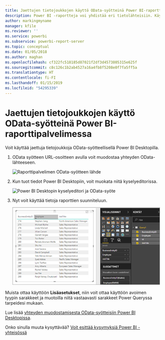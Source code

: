 ```yaml
---
title: Jaettujen tietojoukkojen käyttö OData-syötteinä Power BI-raporttipalvelimessa
description: Power BI -raportteja voi yhdistää eri tietolähteisiin. Käytettävissä on eri tietolähteitä riippuen siitä, miten tietoja käytetään.
author: markingmyname
manager: kfile
ms.reviewer: ''
ms.service: powerbi
ms.subservice: powerbi-report-server
ms.topic: conceptual
ms.date: 01/05/2018
ms.author: maghan
ms.openlocfilehash: cf322fc518185d87021f2df3d4573805315e625f
ms.sourcegitcommit: c8c126c1b2ab4527a16a4fb8f5208e0f7fa5ff5a
ms.translationtype: HT
ms.contentlocale: fi-FI
ms.lasthandoff: 01/15/2019
ms.locfileid: "54295339"
---
```

# <a name="accessing-shared-datasets-as-odata-feeds-in-power-bi-report-server"></a>Jaettujen tietojoukkojen käyttö OData-syötteinä Power BI-raporttipalvelimessa
Voit käyttää jaettuja tietojoukkoja OData-syötteellisellä Power BI Desktopilla.

1. OData syötteen URL-osoitteen avulla voit muodostaa yhteyden OData-lähteeseen.
   
    ![Raporttipalvelimen OData-syötteen lähde](media/access-dataset-odata/report-server-odata-feed.png)
2. Kun tuot tiedot Power BI Desktopiin, voit muokata niitä kyselyeditorissa.
   
    ![Power BI Desktopin kyselyeditori ja OData-syöte](media/access-dataset-odata/report-server-odata-results-query-editor.png)
3. Nyt voit käyttää tietoja raporttien suunniteluun.
   
    ![Power BI Desktop -raportin suunnittelu OData-syötteellä](media/access-dataset-odata/report-server-odata-power-bi-desktop-report-design.png)

Muista ottaa käyttöön **Lisäasetukset**, niin voit ottaa käyttöön avoimen tyypin sarakkeet ja muotoilla niitä vastaavasti sarakkeet Power Queryssa tarpeidesi mukaan.

Lue lisää [yhteyden muodostamisesta OData-syötteisiin Power BI Desktopissa](../desktop-connect-odata.md).

Onko sinulla muuta kysyttävää? [Voit esittää kysymyksiä Power BI -yhteisössä](https://community.powerbi.com/)

